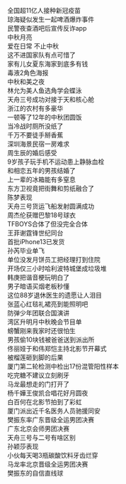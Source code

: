 全国超11亿人接种新冠疫苗  
琼海疑似发生一起啤酒爆炸事件  
民警夜查酒吧后宣传反诈app  
中秋月亮  
爱在日常 不止中秋  
这不进国家队有点可惜了  
家有儿女夏东海家到底多有钱  
毒液2角色海报  
中秋和美之夜  
林允为美人鱼选角学会蝶泳  
天舟三号成功对接于天和核心舱  
浙江的农村有多豪华  
一顿等了12年的中秋团圆饭  
当冷战时厕所没纸了  
千万不要徒手掰香蕉  
深圳海景民宿一房难求  
周生辰的婚后感受  
9岁孩子玩手机不运动患上静脉血栓  
和相恋五年的男孩结婚了  
上一辈的冰箱能有多窒息  
东方卫视竟把街舞和剪纸融合了  
陈梦表现  
天舟三号货运飞船发射圆满成功  
周杰伦获赠巴黎18号球衣  
TFBOYS合体了但没完全合体  
王菲谢霆锋世纪同台  
首批iPhone13已发货  
孙芮毕业单飞  
单位没发月饼员工把经理打到住院  
开场仅三小时哈利波特城堡成垃圾堆  
韩庚把谐音梗玩明白了  
男子暗语买烟老板秒懂  
这位88岁退休医生的遗愿让人泪目  
张蓝心红毯礼裙亮到能照明吧  
防弹少年团联合国演讲  
湾区升明月中秋晚会节目单  
螃蟹刚来我家时还很怕生  
男孩偷10块钱被爸爸送到派出所  
佟丽娅于和伟郑恺主持北影节开幕式  
被榴莲砸到脚的后果  
厦门第二轮检测中检出17份混管阳性样本  
吃完糖不建议立刻刷牙  
马龙最想走的门打开了  
杨千嬅王俊凯合唱花好月圆夜  
白百何在北影节拍到了彩虹  
厦门派出近千名医务人员驰援同安  
樊振东率广东晋级全运男团决赛  
广东北京会师男团决赛  
天舟三号与二号有啥区别  
孙颖莎表现  
小伙每天喝3瓶碳酸饮料牙齿烂穿  
马龙率北京晋级全运男团决赛  
樊振东的自信直线球  
